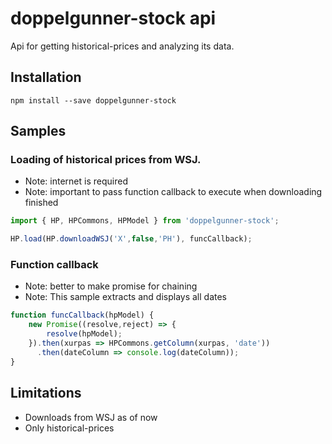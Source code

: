 # doppelgunner-stock api
Api for getting historical-prices and analyzing its data.

## Installation
```
npm install --save doppelgunner-stock
```

## Samples

### Loading of historical prices from WSJ. 
* Note: internet is required
* Note: important to pass function callback to execute when downloading finished
```javascript
import { HP, HPCommons, HPModel } from 'doppelgunner-stock';

HP.load(HP.downloadWSJ('X',false,'PH'), funcCallback);
```

### Function callback
* Note: better to make promise for chaining
* Note: This sample extracts and displays all dates
```javascript
function funcCallback(hpModel) {
    new Promise((resolve,reject) => {
        resolve(hpModel);
    }).then(xurpas => HPCommons.getColumn(xurpas, 'date'))
      .then(dateColumn => console.log(dateColumn));
}
```

## Limitations
* Downloads from WSJ as of now
* Only historical-prices
